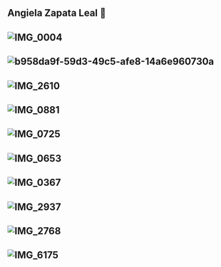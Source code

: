 ## Angiela Zapata Leal 👋
## ![IMG_0004](https://github.com/user-attachments/assets/fa82c153-d528-44e9-b739-45aa7928eb52)
## ![b958da9f-59d3-49c5-afe8-14a6e960730a](https://github.com/user-attachments/assets/96bc1d39-fe02-41ef-a4f2-ba672f6bc9f9)
## ![IMG_2610](https://github.com/user-attachments/assets/f2904779-196b-4833-b83f-f47b19df378d)
## ![IMG_0881](https://github.com/user-attachments/assets/3db85ca9-4df2-4544-9297-4584348339ea)
## ![IMG_0725](https://github.com/user-attachments/assets/abe93883-f9cb-4853-a2cb-7824743c1663)
## ![IMG_0653](https://github.com/user-attachments/assets/baff41a4-0157-4ef9-95f1-2ada75c1ddec)
## ![IMG_0367](https://github.com/user-attachments/assets/bf4841f4-efac-46b9-ac26-6b7190b3f342)
## ![IMG_2937](https://github.com/user-attachments/assets/8d363b4f-dd98-418a-a7cc-48304a4d56ee)
## ![IMG_2768](https://github.com/user-attachments/assets/3d1b5cbd-b0a8-48fb-9fe3-d99a6632320b)
## ![IMG_6175](https://github.com/user-attachments/assets/e5db6585-adfc-450b-ab9d-b2cf3bb7928f)
